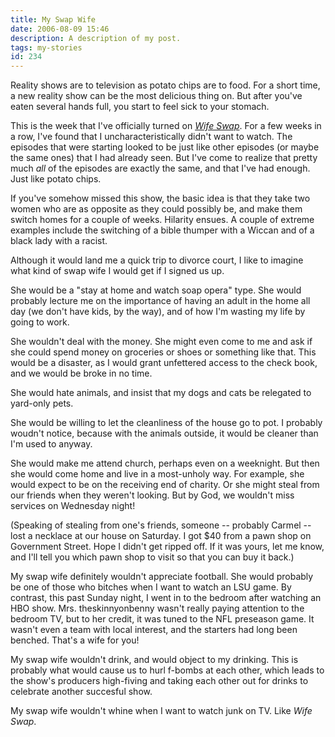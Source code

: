 ```yaml
---
title: My Swap Wife
date: 2006-08-09 15:46
description: A description of my post.
tags: my-stories
id: 234
---
```

Reality shows are to television as potato chips are to food.  For a short time, a new reality show can be the most delicious thing on.  But after you've eaten several hands full, you start to feel sick to your stomach.

This is the week that I've officially turned on <a href="https://en.wikipedia.org/wiki/Wife_Swap_(American_TV_series)" target="_blank"><i>Wife Swap</i></a>.  For a few weeks in a row, I've found that I uncharacteristically didn't want to watch.  The episodes that were starting looked to be just like other episodes (or maybe the same ones) that I had already seen.  But I've come to realize that pretty much <i>all</i> of the episodes are exactly the same, and that I've had enough.  Just like potato chips.

If you've somehow missed this show, the basic idea is that they take two women who are as opposite as they could possibly be, and make them switch homes for a couple of weeks.  Hilarity ensues.  A couple of extreme examples include the switching of a bible thumper with a Wiccan and of a black lady with a racist.

Although it would land me a quick trip to divorce court, I like to imagine what kind of swap wife I would get if I signed us up.

She would be a "stay at home and watch soap opera" type.  She would probably lecture me on the importance of having an adult in the home all day (we don't have kids, by the way), and of how I'm wasting my life by going to work.

She wouldn't deal with the money.  She might even come to me and ask if she could spend money on groceries or shoes or something like that.  This would be a disaster, as I would grant unfettered access to the check book, and we would be broke in no time.

She would hate animals, and insist that my dogs and cats be relegated to yard-only pets.

She would be willing to let the cleanliness of the house go to pot.  I probably woudn't notice, because with the animals outside, it would be cleaner than I'm used to anyway.

She would make me attend church, perhaps even on a weeknight.  But then she would come home and live in a most-unholy way.  For example, she would expect to be on the receiving end of charity.  Or she might steal from our friends when they weren't looking.  But by God, we wouldn't miss services on Wednesday night!

(Speaking of stealing from one's friends, someone -- probably Carmel -- lost a necklace at our house on Saturday.  I got $40 from a pawn shop on Government Street.  Hope I didn't get ripped off.  If it was yours, let me know, and I'll tell you which pawn shop to visit so that you can buy it back.)

My swap wife definitely wouldn't appreciate football.  She would probably be one of those who bitches when I want to watch an LSU game.  By contrast, this past Sunday night, I went in to the bedroom after watching an HBO show.  Mrs. theskinnyonbenny wasn't really paying attention to the bedroom TV, but to her credit, it was tuned to the NFL preseason game.  It wasn't even a team with local interest, and the starters had long been benched.  That's a wife for you!  

My swap wife wouldn't drink, and would object to my drinking.  This is probably what would cause us to hurl f-bombs at each other, which leads to the show's producers high-fiving and taking each other out for drinks to celebrate another succesful show.

My swap wife wouldn't whine when I want to watch junk on TV.  Like <i>Wife Swap</i>.